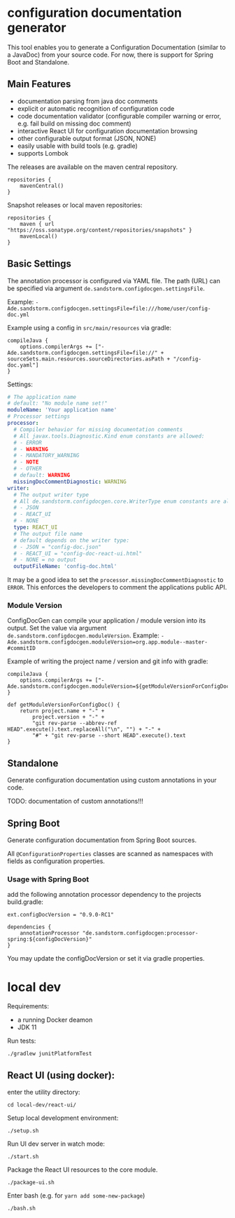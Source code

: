 # configuration documentation generator

This tool enables you to generate a Configuration Documentation (similar to a JavaDoc) from your source code.
For now, there is support for Spring Boot and Standalone.

## Main Features

- documentation parsing from java doc comments
- explicit or automatic recognition of configuration code
- code documentation validator (configurable compiler warning or error, e.g. fail build on missing doc comment)
- interactive React UI for configuration documentation browsing
- other configurable output format (JSON, NONE)
- easily usable with build tools (e.g. gradle)
- supports Lombok

The releases are available on the maven central repository.
```
repositories {
    mavenCentral()
}
```

Snapshot releases or local maven repositories:
```
repositories {
    maven { url "https://oss.sonatype.org/content/repositories/snapshots" }
    mavenLocal()
}
```

## Basic Settings
The annotation processor is configured via YAML file. The path (URL) can be specified via argument `de.sandstorm.configdocgen.settingsFile`.

Example: `-Ade.sandstorm.configdocgen.settingsFile=file:///home/user/config-doc.yml`

Example using a config in `src/main/resources` via gradle:
```
compileJava {
    options.compilerArgs += ["-Ade.sandstorm.configdocgen.settingsFile=file://" + sourceSets.main.resources.sourceDirectories.asPath + "/config-doc.yaml"]
}
```

Settings:
```yaml
# The application name
# default: "No module name set!"
moduleName: 'Your application name'
# Processor settings
processor:
  # Compiler behavior for missing documentation comments
  # All javax.tools.Diagnostic.Kind enum constants are allowed:
  # - ERROR
  # - WARNING
  # - MANDATORY_WARNING
  # - NOTE
  # - OTHER
  # default: WARNING
  missingDocCommentDiagnostic: WARNING
writer:
  # The output writer type
  # All de.sandstorm.configdocgen.core.WriterType enum constants are allowed: 
  # - JSON
  # - REACT_UI
  # - NONE
  type: REACT_UI
  # The output file name
  # default depends on the writer type:
  # - JSON = "config-doc.json"
  # - REACT_UI = "config-doc-react-ui.html"
  # - NONE = no output 
  outputFileName: 'config-doc.html'
```

It may be a good idea to set the `processor.missingDocCommentDiagnostic` to `ERROR`. 
This enforces the developers to comment the applications public API.

### Module Version
ConfigDocGen can compile your application / module version into its output. Set the value via argument `de.sandstorm.configdocgen.moduleVersion`.
Example: `-Ade.sandstorm.configdocgen.moduleVersion=org.app.module--master-#commitID`

Example of writing the project name / version and git info with gradle:
```
compileJava {
    options.compilerArgs += ["-Ade.sandstorm.configdocgen.moduleVersion=${getModuleVersionForConfigDoc()}"]
}

def getModuleVersionForConfigDoc() {
    return project.name + "-" +
        project.version + "-" +
        "git rev-parse --abbrev-ref HEAD".execute().text.replaceAll("\n", "") + "-" +
        "#" + "git rev-parse --short HEAD".execute().text
}
```

## Standalone
Generate configuration documentation using custom annotations in your code.

TODO: documentation of custom annotations!!!

## Spring Boot
Generate configuration documentation from Spring Boot sources.

All `@ConfigurationProperties` classes are scanned as namespaces with fields as configuration properties.

### Usage with Spring Boot

add the following annotation processor dependency to the projects build.gradle:
```
ext.configDocVersion = "0.9.0-RC1"

dependencies {
    annotationProcessor "de.sandstorm.configdocgen:processor-spring:${configDocVersion}"
}
```

You may update the configDocVersion or set it via gradle properties.

# local dev

Requirements:
- a running Docker deamon
- JDK 11

Run tests:
```
./gradlew junitPlatformTest
```

## React UI (using docker):

enter the utility directory:
```
cd local-dev/react-ui/
```

Setup local development environment:
```
./setup.sh
```

Run UI dev server in watch mode:
```
./start.sh
```

Package the React UI resources to the core module.
```
./package-ui.sh
```

Enter bash (e.g. for `yarn add some-new-package`)
```
./bash.sh
```
